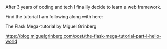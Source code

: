 After 3 years of coding and tech I finallly decide to learn a web framework.

Find the tutorial I am following along with here:

The Flask Mega-tutorial by Miguel Grinberg

https://blog.miguelgrinberg.com/post/the-flask-mega-tutorial-part-i-hello-world

